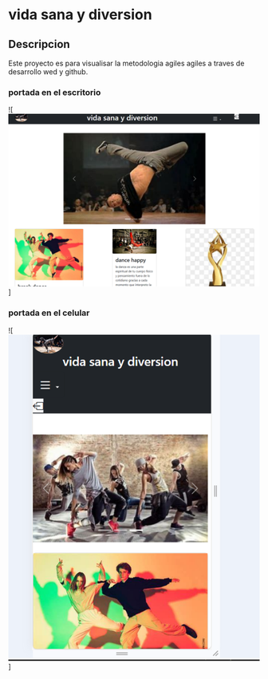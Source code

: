 # vida sana y diversion 

## Descripcion 

Este proyecto es para visualisar la metodologia agiles agiles a traves de desarrollo wed y github.           

### portada en el escritorio 
![![alt text](<img/portada escritorio.png>)]


### portada en el celular
![![alt text](<img/modo celulares.png>)]